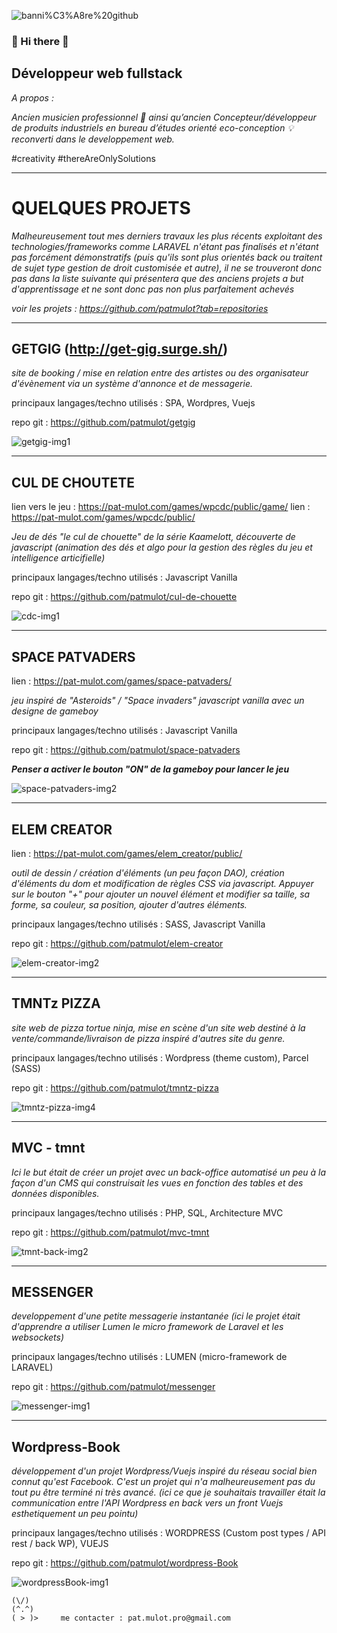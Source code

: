 
![banni%C3%A8re%20github](https://github.com/patmulot/patmulot/blob/main/img/bannière_github-2.jpg)
###  :metal: Hi there :metal:
## Développeur web fullstack
*A propos :*

*Ancien musicien professionnel :guitar: ainsi qu’ancien Concepteur/développeur de produits industriels en bureau d’études orienté eco-conception :bulb: reconverti dans le developpement web.*

#creativity #thereAreOnlySolutions 


---
# QUELQUES PROJETS 
*Malheureusement tout mes derniers travaux les plus récents exploitant des technologies/frameworks comme LARAVEL n'étant pas finalisés et n'étant pas forcément démonstratifs (puis qu'ils sont plus orientés back ou traitent de sujet type gestion de droit customisée et autre), il ne se trouveront donc pas dans la liste suivante qui présentera que des anciens projets a but d'apprentissage et ne sont donc pas non plus parfaitement achevés*

*voir les projets : https://github.com/patmulot?tab=repositories*

---
## GETGIG (http://get-gig.surge.sh/)
  
*site de booking / mise en relation entre des artistes ou des organisateur d'évènement via un système d'annonce et de messagerie.*

principaux langages/techno utilisés : SPA, Wordpres, Vuejs

repo git : https://github.com/patmulot/getgig

![getgig-img1](https://github.com/patmulot/getgig/blob/main/getgig-img1.JPG)


---
## CUL DE CHOUTETE
lien vers le jeu : https://pat-mulot.com/games/wpcdc/public/game/
lien : https://pat-mulot.com/games/wpcdc/public/
  
*Jeu de dés "le cul de chouette" de la série Kaamelott, découverte de javascript (animation des dés et algo pour la gestion des règles du jeu et intelligence articifielle)*

principaux langages/techno utilisés : Javascript Vanilla

repo git : https://github.com/patmulot/cul-de-chouette

![cdc-img1](https://github.com/patmulot/cul-de-chouette/blob/master/cdc-img1.JPG)


---
## SPACE PATVADERS
lien : https://pat-mulot.com/games/space-patvaders/

*jeu inspiré de "Asteroids" / "Space invaders" javascript vanilla avec un designe de gameboy*

principaux langages/techno utilisés : Javascript Vanilla

repo git : https://github.com/patmulot/space-patvaders
  
***Penser a activer le bouton "ON" de la gameboy pour lancer le jeu***

![space-patvaders-img2](https://github.com/patmulot/space-patvaders/blob/main/space-patvaders-img2.JPG)


---
## ELEM CREATOR
lien : https://pat-mulot.com/games/elem_creator/public/

*outil de dessin / création d'éléments (un peu façon DAO), création d'éléments du dom et modification de règles CSS via javascript. Appuyer sur le bouton "+" pour ajouter un nouvel élément et modifier sa taille, sa forme, sa couleur, sa position, ajouter d'autres éléments.*

principaux langages/techno utilisés : SASS, Javascript Vanilla

repo git : https://github.com/patmulot/elem-creator

![elem-creator-img2](https://github.com/patmulot/elem-creator/blob/main/elem-creator-img2.JPG)


---
## TMNTz PIZZA

*site web de pizza tortue ninja, mise en scène d'un site web destiné à la vente/commande/livraison de pizza inspiré d'autres site du genre.*

principaux langages/techno utilisés : Wordpress (theme custom), Parcel (SASS)

repo git : https://github.com/patmulot/tmntz-pizza

![tmntz-pizza-img4](https://github.com/patmulot/tmntz-pizza/blob/main/tmntz-pizza-img4.JPG)


---
## MVC - tmnt

*Ici le but était de créer un projet avec un back-office automatisé un peu à la façon d'un CMS qui construisait les vues en fonction des tables et des données disponibles.*

principaux langages/techno utilisés : PHP, SQL, Architecture MVC

repo git : https://github.com/patmulot/mvc-tmnt

![tmnt-back-img2](https://github.com/patmulot/mvc-tmnt/blob/main/tmnt-back-img2.JPG)


---
## MESSENGER

*developpement d'une petite messagerie instantanée (ici le projet était d'apprendre a utiliser Lumen le micro framework de Laravel et les websockets)*

principaux langages/techno utilisés : LUMEN (micro-framework de LARAVEL)

repo git : https://github.com/patmulot/messenger

![messenger-img1](https://github.com/patmulot/messenger/blob/main/messenger-img1.JPG)


---
## Wordpress-Book

*développement d'un projet Wordpress/Vuejs inspiré du réseau social bien connut qu'est Facebook. C'est un projet qui n'a malheureusement pas du tout pu être terminé ni très avancé. (ici ce que je souhaitais travailler était la communication entre l'API Wordpress en back vers un front Vuejs esthetiquement un peu pointu)*

principaux langages/techno utilisés : WORDPRESS (Custom post types / API rest / back WP), VUEJS

repo git : https://github.com/patmulot/wordpress-Book

![wordpressBook-img1](https://github.com/patmulot/wordpress-Book/blob/main/wordpressBook-img1.JPG)







    (\/)
    (^.^)      
    ( > )>     me contacter : pat.mulot.pro@gmail.com
